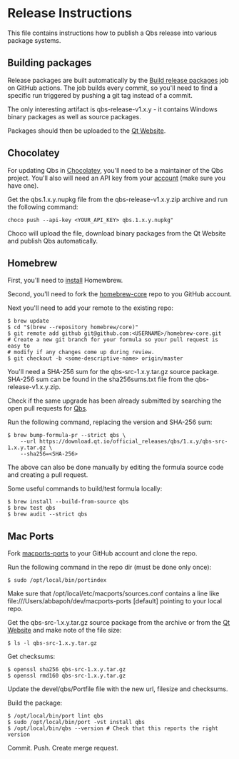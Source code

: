 # Release Instructions

This file contains instructions how to publish a Qbs release into various package systems.

## Building packages

Release packages are built automatically by the
[Build release packages](https://github.com/qbs/qbs/actions/workflows/release.yml) job on GitHub
actions. The job builds every commit, so you'll need to find a specific run triggered by
pushing a git tag instead of a commit.

The only interesting artifact is qbs-release-v1.x.y - it contains Windows binary packages as
well as source packages.

Packages should then be uploaded to the
[Qt Website](https://download.qt.io/official_releases/qbs/).

## Chocolatey

For updating Qbs in [Chocolatey](https://community.chocolatey.org/packages/qbs), you'll need
to be a maintainer of the Qbs project. You'll also will need an API key from your
[account](https://community.chocolatey.org/account) (make sure you have one).

Get the qbs.1.x.y.nupkg file from the qbs-release-v1.x.y.zip archive and run the following command:

```
choco push --api-key <YOUR_API_KEY> qbs.1.x.y.nupkg"
```

Choco will upload the file, download binary packages from the Qt Website and publish Qbs
automatically.

## Homebrew

First, you'll need to [install](https://docs.brew.sh/Installation) Homewbrew.

Second, you'll need to fork the [homebrew-core](https://github.com/Homebrew/homebrew-core) repo
to you GitHub account.

Next you'll need to add your remote to the existing repo:
```
$ brew update
$ cd "$(brew --repository homebrew/core)"
$ git remote add github git@github.com:<USERNAME>/homebrew-core.git
# Create a new git branch for your formula so your pull request is easy to
# modify if any changes come up during review.
$ git checkout -b <some-descriptive-name> origin/master
```

You'll need a SHA-256 sum for the qbs-src-1.x.y.tar.gz source package. SHA-256 sum can be
found in the sha256sums.txt file from the qbs-release-v1.x.y.zip.

Check if the same upgrade has been already submitted by searching the open pull requests for
[Qbs](https://github.com/Homebrew/homebrew-core/pulls?q=is%3Apr+is%3Aopen+qbs).

Run the following command, replacing the version and SHA-256 sum:
```
$ brew bump-formula-pr --strict qbs \
    --url https://download.qt.io/official_releases/qbs/1.x.y/qbs-src-1.x.y.tar.gz \
    --sha256=<SHA-256>
```

The above can also be done manually by editing the formula source code and creating a pull request.

Some useful commands to build/test formula locally:
```
$ brew install --build-from-source qbs
$ brew test qbs
$ brew audit --strict qbs
```

## Mac Ports

Fork [macports-ports](https://github.com/macports/macports-ports) to your GitHub account
and clone the repo.

Run the following command in the repo dir (must be done only once):
```
$ sudo /opt/local/bin/portindex
```

Make sure that /opt/local/etc/macports/sources.conf contains a line like
file:///Users/abbapoh/dev/macports-ports [default]
pointing to your local repo.

Get the qbs-src-1.x.y.tar.gz source package from the archive or from the
[Qt Website](https://download.qt.io/official_releases/qbs/) and make note of the file size:
```
$ ls -l qbs-src-1.x.y.tar.gz
```
Get checksums:
```
$ openssl sha256 qbs-src-1.x.y.tar.gz
$ openssl rmd160 qbs-src-1.x.y.tar.gz
```

Update the devel/qbs/Portfile file with the new url, filesize and checksums.

Build the package:
```
$ /opt/local/bin/port lint qbs
$ sudo /opt/local/bin/port -vst install qbs
$ /opt/local/bin/qbs --version # Check that this reports the right version
```
Commit. Push. Create merge request.
